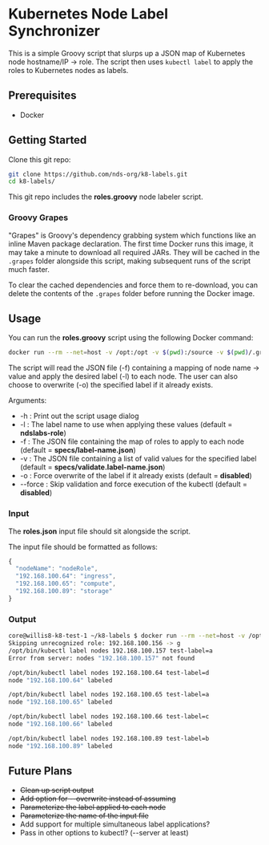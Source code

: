 # Kubernetes Node Label Synchronizer
This is a simple Groovy script that slurps up a JSON map of Kubernetes node hostname/IP -> role.
The script then uses `kubectl label` to apply the roles to Kubernetes nodes as labels.

## Prerequisites
* Docker

## Getting Started
Clone this git repo:

```bash
git clone https://github.com/nds-org/k8-labels.git
cd k8-labels/
```

This git repo includes the **roles.groovy** node labeler script.

### Groovy Grapes
"Grapes" is Groovy's dependency grabbing system which functions like an inline Maven package declaration. The first time Docker runs this image, it may take a minute to download all required JARs. They will be cached in the `.grapes` folder alongside this script, making subsequent runs of the script much faster.

To clear the cached dependencies and force them to re-download, you can delete the contents of the `.grapes` folder before running the Docker image.

## Usage
You can run the **roles.groovy** script using the following Docker command:
```bash
docker run --rm --net=host -v /opt:/opt -v $(pwd):/source -v $(pwd)/.grapes:/graperoot -w /source webratio/groovy roles.groovy [-f <jsonFile>] [-l <labelName>] [-o]
```

The script will read the JSON file (-f) containing a mapping of node name -> value and apply the desired label (-l) to each node.
The user can also choose to overwrite (-o) the specified label if it already exists.

Arguments:
* -h : Print  out the script usage dialog
* -l : The label name to use when applying these values (default = **ndslabs-role**)
* -f : The JSON file containing the map of roles to apply to each node (default = **specs/label-name.json**)
* -v : The JSON file containing a list of valid values for the specified label (default = **specs/validate.label-name.json**)
* -o : Force overwrite of the label if it already exists (default = **disabled**)
* --force : Skip validation and force execution of the kubectl (default = **disabled**)

### Input
The **roles.json** input file should sit alongside the script.

The input file should be formatted as follows:
```javascript
{
  "nodeName": "nodeRole",
  "192.168.100.64": "ingress",
  "192.168.100.65": "compute",
  "192.168.100.89": "storage"
}
```

### Output
```bash
core@willis8-k8-test-1 ~/k8-labels $ docker run --rm --net=host -v /opt:/opt -v $(pwd):/source -v $(pwd)/.grapes:/graperoot -w /source webratio/groovy roles.groovy -l test-label
Skipping unrecognized role: 192.168.100.156 -> g
/opt/bin/kubectl label nodes 192.168.100.157 test-label=a 
Error from server: nodes "192.168.100.157" not found

/opt/bin/kubectl label nodes 192.168.100.64 test-label=d 
node "192.168.100.64" labeled

/opt/bin/kubectl label nodes 192.168.100.65 test-label=a 
node "192.168.100.65" labeled

/opt/bin/kubectl label nodes 192.168.100.66 test-label=c 
node "192.168.100.66" labeled

/opt/bin/kubectl label nodes 192.168.100.89 test-label=b 
node "192.168.100.89" labeled
```

## Future Plans
* ~~Clean up script output~~
* ~~Add option for --overwrite instead of assuming~~
* ~~Parameterize the label applied to each node~~
* ~~Parameterize the name of the input file~~
* Add support for multiple simultaneous label applications?
* Pass in other options to kubectl? (--server at least)
